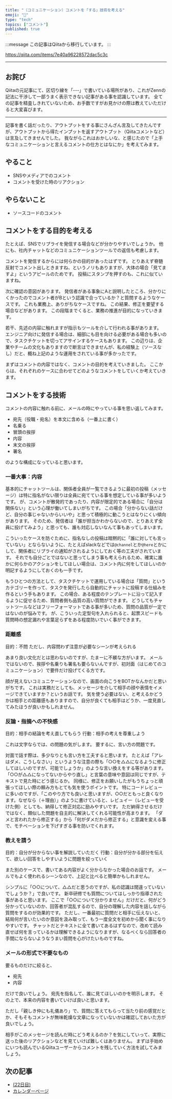 ```yaml
---
title: "（コミュニケーション）コメントを「する」技術を考える"
emoji: "📝"
type: "tech"
topics: ["コメント"]
published: true
---
```


:::message
この記事はQiitaから移行しています。
:::

https://qiita.com/items/7e40a96228572dac5c3c

-----

## お詫び
Qiitaの元記事にて、区切り線を「---」で書いている場所があり、これがZennの記法に干渉して一部うまく表示できない記事がある事を認識しています。
全ての記事を精査しきれていないため、お手数ですがお見かけの際は教えていただけると大変喜びます。

-----

記事を書く話だったり、アウトプットをする事にさんざん言及してきたんですが、アウトプットから得たインプットを返すアウトプット（Qiitaコメントなど）は言及してきませんでした。
我ながらこれはおかしいな、と感じたので「上手なコミュニケーションと言えるコメントの仕方とはなにか」を考えてみます。

## やること
- SNSやメディアでのコメント
- コメントを受けた時のリアクション

## やらないこと
- ソースコードのコメント

## コメントをする目的を考える
たとえば、SNSでリプライを発信する場合などが分かりやすいでしょうか。
他にも、社内チャットなどのコミュニケーションツールでの返信も考慮します。

コメントを発信するからには何らかの目的があったはずです。
とりあえず脊髄反射でコメント出しときますね、というノリもありますが、大体の場合「見てますよ」というアピールのためです。
投稿にスタンプを押すのも、これに似ていますね。

次に確認の意図があります。
発信者がある事象にAと説明したところ、分かりにくかったのでコメント者がBという認識で合っているか？と質問するようなケースです。
これも業務上、ありがちなケースですね。
この結果、修正を要望する場合などがあります。
この段階までくると、業務の推進が目的になっていきます。

若干、先述の内容に触れますが指示もツールを介して行われる事があります。
エンジニア向けに発信する場合は、細部にも目を向ける必要がある場合も多いので、タスクチケットを切ってアサインするケースもあります。
この辺りは、企業やチームの文化もありますので断言はできませんが、私の経験上（ソースなし）だと、概ね上記のような運用をされている事が多かったです。

まずはコメントの内容ではなく、コメントの目的を考えていきました。
ここからは、それぞれのケースに合わせてどのようなコメントをしていくか考えていきます。

## コメントをする技術
コメントの内容に触れる前に、メールの時にやっている事を思い返してみます。

- 宛先（役職・宛名）を本文に含める（一番上に書く）
- 名乗る
- 冒頭の挨拶
- 内容
- 末文の挨拶
- 署名

のような構成になっていると思います。

### 一番大事：内容
基本的にチャットツールは、関係者全員が一覧できるように最初の投稿（メッセージ）は特に指名がない限りは全員に宛てている事を想定している事が多いようです。
が、コメントが散発的であったり、内容が限定的である場合に「自分は関係ない」という心理が働いてしまいがちです。
この場合「分からない話だけど、自分の事じゃないからいいや」と思って積極的に動こうとはなりにくい傾向があります。
そのため、発信者は「誰が担当かわからないので、とりあえず全員に投げてみよう」と思っても、誰も対応しないなんて事もあってしまいます。

こういったケースを防ぐために、指名なしの投稿は暗黙的に「誰に対しても言っていない」とならないように、たとえばslackなどでは`@channel`とか`@here`とかにして、関係者にリプライの通知がされるようにしておく等の工夫がされています。
それでも自分ごとではないと思ってしまう事も考えられるため、確実に誰かに何らかのアクションをしてほしい場合は、コメント内に何をしてほしいのか明記するようにしておくのも一手です。

もうひとつの方法として、タスクチケットで運用している場合は「質問」というカテゴリーを作って、タスクを発行したら自動的にチャットに投稿する仕組みを作るという手もあります。
この場合、ある程度のテンプレートに沿って記入するように促せるため、質問者側も品質の高い質問ができます。
どうしてもチャットツールなどはフリーフォーマットである事が多いため、質問の品質が一定ではないのが悩みです。
が、こういった定型句を入れられると、起票スピードも質問時の想定漏れや言葉足らずをある程度防いでいく事ができます。

### 距離感
目的：不問
ただし、内容問わず注意が必要なシーンが考えられる

あまり良い文化だとは思わないのですが、たまーに不躾な方がいます。
メールではないので、挨拶や名乗りも署名も要らないんですが、初対面（はじめてのコミュニケーション）で要件だけ投げてくる方です。

顔が見えないコミュニケーションなので、画面の向こうをBOTかなんかだと思いがちです。
これは実務だとしても、メッセージを介して相手の顔や表情をイメージできていますか？というお話です。
気を使う必要はない、と考えるかどうかは相手との距離感もありますので、自分が良くても相手はどうか、一度見直してみたほうが良いかもしれません。

### 反論・指摘への不快感
目的：相手の結論を考え直してもらう
行動：相手の考えを尊重しよう

これは文字ならでは、の問題の気がします。
要するに、言い方の問題です。

対面で話す際は、多少なりとも言い方を工夫すると思います。
たとえば「アレはダメ、こうしなさい」というような注意の際も「○○を△△になるように修正してほしいのですが、可能でしょうか」のような言い換えをする等があります。
「○○が△△になってないからやり直し」と言葉の意味や意図は同じですが、テキストで見た時にどう感じるか。
同様に、修正をお願いしたがもうちょっと頑張ってほしい際の頼み方もとても気を使うポイントです。
特にコードレビューに多いのですが、「このやり方でも良いと思いますが、○○だともっと良くなります。なぜなら（＋理由）」のように書けていると、レビュイー（レビューを受けた側）としても、納得して修正対応に励みやすいです。
ただ納得させるだけではなく、類似した問題を自主的に解決してくれる可能性が高まります。
「ダメと言われたから修正する」から「何がダメだから修正する」と意識を変える事で、モチベーションを下げすぎる事を防いでくれます。

### 教えを請う
目的：自分が分からない事を解説していただく
行動：自分が分かる部分を伝えて、欲しい回答をしやすいように問題を絞っていく

また別のケースで、書いてある内容がよく分からなかった場合のお話です。
メールでもよく使われるシーンなので、上記と比べると簡単かもしれません。

シンプルに「○○について、△△だと思うのですが、私の認識は間違っていないでしょうか？」で良いです。
新卒研修でも質問についてはしっかり指導された事があると思います。
ここで「○○について分かりません」だけだと、何がどう分かっていないのか、回答者が混乱するので、自分の理解した内容を話しながら質問をするのが効果的です。
ただし、一番最初に質問だと相手に伝えないと、結局何が言いたいのか意図を汲み取って、もう一度全文を初めから聞く事になりやすいです。
チャットだとテキストに全て書いてあるはずなので、改めて読み直せば何を言っているかは理解できるようになりますが、なるべくなら回答者の手間にならないようなうまい質問を心がけたいものですね。

### メールの形式で不要なもの
要るものだけに絞ると、

- 宛先
- 内容

だけで良いでしょう。
宛先を指名して、誰に見てほしいのかを明示します。
その上で、本来の内容を書いていけば良いと思います。

ただし「親しき仲にも礼儀あり」で、質問に答えてもらって当たり前の感覚だとか、そもそもコメントが無味乾燥な文章になっていないかは確認しておいた方が良いでしょう。

相手がこのメッセージを読んだ時にどう考えるのか？を気にしていって、実際に送った後のリアクションなどを見ていけば難しくはありません。
まずは手始めにいつも読んでいるQiitaユーザーからコメントを残していく方法を試してみましょう。

## 次の記事
- [(22日目) ](https://qiita.com/nomurasan/items/)
- [カレンダーページ](https://qiita.com/advent-calendar/2022/oreno_nomurasan2022)

